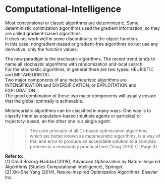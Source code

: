 # Computational-Intelligence  
  
Most convensional or classic algorithms are deterministric. Some deterministic optimization algorithms used the gradient information, so they are called gradient-based algorithms.  
It does not work well in some discontinuity in the object function.  
In this case, nongradient-based or gradient-free algorithms do not use any derivative, only the function values.  

The new paradigm is the stochastic algorithms. The recent trend tends to name all stochastic algorithms with randomization and local search.  
For the stochastic algorithms, in general there are two types: HEURISTIC and METAHEURISTIC.  
Two major components of any metaheuristic algorithms are INTENSIFICATION and DIVERSIFICATION, or EXPLOITATION and EXPLORATION.  
The good combination of these two major components will usually ensure that the global optimally is achievable.  

Metaheuristic algorithms can be classified in many ways. One way is to classify them as population-based (multiple agents or particles) or trajectory-based, an the other one is a single agent.  

>>The core principle of all CI-based optimization algorithms, which are better known as metaheuristic algorithms, is a way of trial and error to produce an acceptable solution to a complex problem in a reasonably practical time (Yang 2010) {1, Page 3}  
  
  
**Refer to:**  
[1] Omid Bozorg-Haddad (2018), Advanced Optimization by Nature-Inspired Algorithms (Studies Computational Intelligence), Springer.  
[2] Xin-She Yang (2014), Nature-Inspired Optimization Algorithms, Elsevier Inc.

